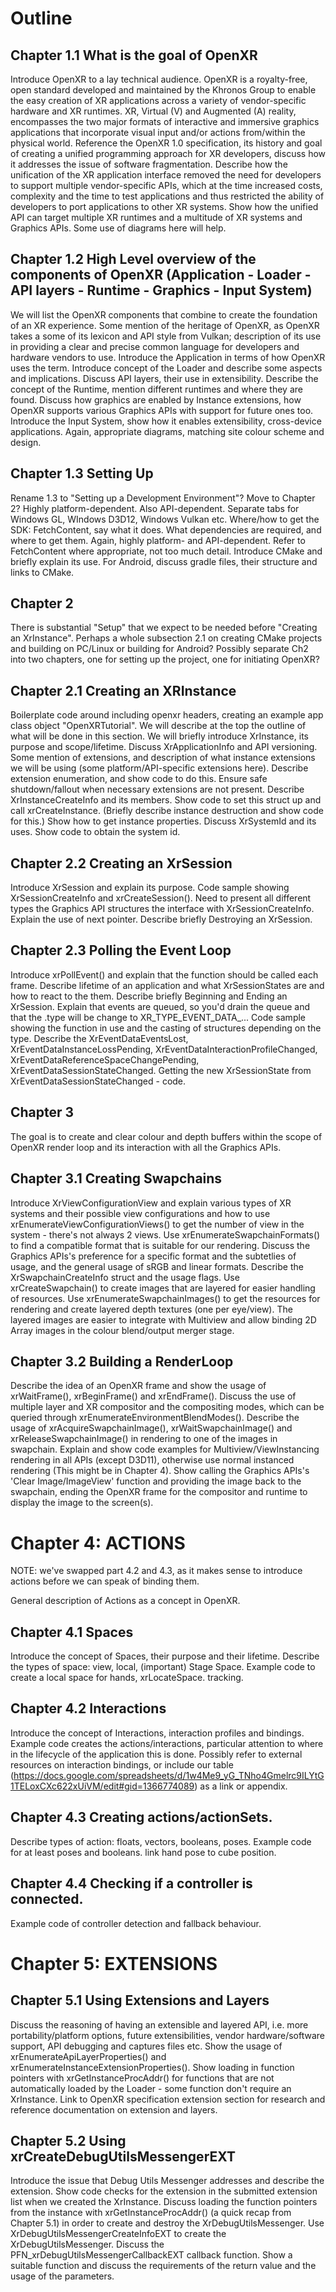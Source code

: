 Outline
=======

## Chapter 1.1 What is the goal of OpenXR
Introduce OpenXR to a lay technical audience.
OpenXR is a royalty-free, open standard developed and maintained by the Khronos Group to enable the easy creation of XR applications across a variety of vendor-specific hardware and XR runtimes. XR, Virtual (V) and Augmented (A) reality, encompasses the two major formats of interactive and immersive graphics applications that incorporate visual input and/or actions from/within the physical world.
Reference the OpenXR 1.0 specification, its history and goal of creating a unified programming approach for XR developers, discuss how it addresses the issue of software fragmentation.
Describe how the unification of the XR application interface removed the need for developers to support multiple vendor-specific APIs, which at the time increased costs, complexity and the time to test applications and thus restricted the ability of developers to port applications to other XR systems. Show how the unified API can target multiple XR runtimes and a multitude of XR systems and Graphics APIs.
Some use of diagrams here will help.

## Chapter 1.2 High Level overview of the components of OpenXR (Application - Loader - API layers - Runtime - Graphics - Input System)
We will list the OpenXR components that combine to create the foundation of an XR experience. Some mention of the heritage of OpenXR, as OpenXR takes a some of its lexicon and API style from Vulkan; description of its use in providing a clear and precise common language for developers and hardware vendors to use.
Introduce the Application in terms of how OpenXR uses the term.
Introduce concept of the Loader and describe some aspects and implications.
Discuss API layers, their use in extensibility.
Describe the concept of the Runtime, mention different runtimes and where they are found.
Discuss how graphics are enabled by Instance extensions, how OpenXR supports various Graphics APIs with support for future ones too.
Introduce the Input System, show how it enables extensibility, cross-device applications.
Again, appropriate diagrams, matching site colour scheme and design.

## Chapter 1.3 Setting Up
Rename 1.3 to "Setting up a Development Environment"? Move to Chapter 2?
Highly platform-dependent. Also API-dependent.
Separate tabs for Windows GL, WIndows D3D12, Windows Vulkan etc.
Where/how to get the SDK: FetchContent, say what it does.
What dependencies are required, and where to get them. Again, highly platform- and API-dependent. Refer to FetchContent where appropriate, not too much detail.
Introduce CMake and briefly explain its use.
For Android, discuss gradle files, their structure and links to CMake.

## Chapter 2
There is substantial "Setup" that we expect to be needed before "Creating an XrInstance". Perhaps a whole subsection 2.1 on creating CMake projects and building on PC/Linux or building for Android?
Possibly separate Ch2 into two chapters, one for setting up the project, one for initiating OpenXR?

## Chapter 2.1 Creating an XRInstance
Boilerplate code around including openxr headers, creating an example app class object "OpenXRTutorial". We will describe at the top the outline of what will be done in this section.
We will briefly introduce XrInstance, its purpose and scope/lifetime. Discuss XrApplicationInfo and API versioning. Some mention of extensions, and description of what instance extensions we will be using (some platform/API-specific extensions here).
Describe extension enumeration, and show code to do this.
Ensure safe shutdown/fallout when necessary extensions are not present.
Describe XrInstanceCreateInfo and its members. Show code to set this struct up and call xrCreateInstance.
(Briefly describe instance destruction and show code for this.)
Show how to get instance properties.
Discuss XrSystemId and its uses. Show code to obtain the system id.

## Chapter 2.2 Creating an XrSession
Introduce XrSession and explain its purpose.
Code sample showing XrSessionCreateInfo and xrCreateSession().
Need to present all different types the Graphics API structures the interface with XrSessionCreateInfo. Explain the use of next pointer.
Describe briefly Destroying an XrSession.

## Chapter 2.3 Polling the Event Loop
Introduce xrPollEvent() and explain that the function should be called each frame.
Describe lifetime of an application and what XrSessionStates are and how to react to the them.
Describe briefly Beginning and Ending an XrSession.
Explain that events are queued, so you'd drain the queue and that the .type will be change to XR_TYPE_EVENT_DATA_...
Code sample showing the function in use and the casting of structures depending on the type.
Describe the XrEventDataEventsLost, XrEventDataInstanceLossPending, XrEventDataInteractionProfileChanged, XrEventDataReferenceSpaceChangePending, XrEventDataSessionStateChanged.
Getting the new XrSessionState from XrEventDataSessionStateChanged - code.

## Chapter 3
The goal is to create and clear colour and depth buffers within the scope of OpenXR render loop and its interaction with all the Graphics APIs.

## Chapter 3.1 Creating Swapchains
Introduce XrViewConfigurationView and explain various types of XR systems and their possible view configurations and how to use xrEnumerateViewConfigurationViews() to get the number of view in the system - there's not always 2 views.
Use xrEnumerateSwapchainFormats() to find a compatible format that is suitable for our rendering. Discuss the Graphics APIs's preference for a specific format and the subtetlies of usage, and the general usage of sRGB and linear formats.
Describe the XrSwapchainCreateInfo struct and the usage flags. Use xrCreateSwapchain() to create images that are layered for easier handling of resources. Use xrEnumerateSwapchainImages() to get the resources for rendering and create layered depth textures (one per eye/view). The layered images are easier to integrate with Multiview and allow binding 2D Array images in the colour blend/output merger stage.

## Chapter 3.2 Building a RenderLoop
Describe the idea of an OpenXR frame and show the usage of xrWaitFrame(), xrBeginFrame() and xrEndFrame().
Discuss the use of multiple layer and XR compositor and the compositing modes, which can be queried through xrEnumerateEnvironmentBlendModes().
Describe the usage of xrAcquireSwapchainImage(), xrWaitSwapchainImage() and xrReleaseSwapchainImage() in rendering to one of the images in swapchain.
Explain and show code examples for Multiview/ViewInstancing rendering in all APIs (except D3D11), otherwise use normal instanced rendering (This might be in Chapter 4).
Show calling the Graphics APIs's 'Clear Image/ImageView' function and providing the image back to the swapchain, ending the OpenXR frame for the compositor and runtime to display the image to the screen(s).

# Chapter 4: ACTIONS

NOTE: we've swapped part 4.2 and 4.3, as it makes sense to introduce actions
before we can speak of binding them.

General description of Actions as a concept in OpenXR.

## Chapter 4.1 Spaces
Introduce the concept of Spaces, their purpose and their lifetime.
Describe the types of space: view, local, (important) Stage Space.
Example code to create a local space for hands, xrLocateSpace. tracking.

## Chapter 4.2 Interactions
Introduce the concept of Interactions, interaction profiles and bindings.
Example code creates the actions/interactions, particular attention to where in the lifecycle of the application this is done.
Possibly refer to external resources on interaction bindings, or include our table (https://docs.google.com/spreadsheets/d/1w4Me9_yG_TNho4Gmelrc9ILYtG1TELoxCXc622xUiVM/edit#gid=1366774089) as a link or appendix.
## Chapter 4.3 Creating actions/actionSets.
Describe types of action: floats, vectors, booleans, poses. Example code for at least poses and booleans. link hand pose to cube position.
## Chapter 4.4 Checking if a controller is connected.
Example code of controller detection and fallback behaviour.

# Chapter 5: EXTENSIONS

## Chapter 5.1 Using Extensions and Layers
Discuss the reasoning of having an extensible and layered API, i.e. more portability/platform options, future extensibilities, vendor hardware/software support, API debugging and captures files etc. 
Show the usage of xrEnumerateApiLayerProperties() and xrEnumerateInstanceExtensionProperties(). Show loading in function pointers with xrGetInstanceProcAddr() for functions that are not automatically loaded by the Loader - some function don't require an XrInstance.
Link to OpenXR specification extension section for research and reference documentation on extension and layers.

## Chapter 5.2 Using xrCreateDebugUtilsMessengerEXT
Introduce the issue that Debug Utils Messenger addresses and describe the extension.
Show code checks for the extension in the submitted extension list when we created the XrInstance.
Discuss loading the function pointers from the instance with xrGetInstanceProcAddr() (a quick recap from Chapter 5.1) in order to create and destroy the XrDebugUtilsMessenger.
Use XrDebugUtilsMessengerCreateInfoEXT to create the XrDebugUtilsMessenger. Discuss the PFN_xrDebugUtilsMessengerCallbackEXT callback function. Show a suitable function and discuss the requirements of the return value and the usage of the parameters.